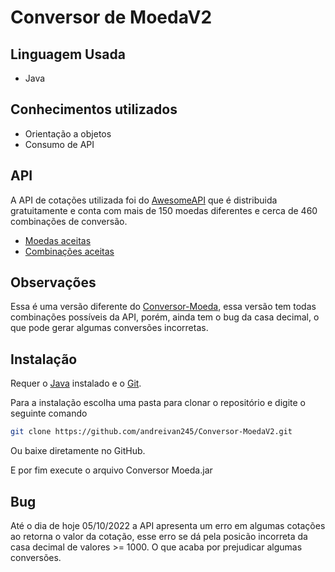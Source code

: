 # Conversor de MoedaV2

## Linguagem Usada
- Java

## Conhecimentos utilizados
- Orientação a objetos
- Consumo de API

## API
A API de cotações utilizada foi do [AwesomeAPI](https://docs.awesomeapi.com.br/api-de-moedas) que é distribuida gratuitamente e conta com mais de 150 moedas diferentes e cerca de 460 combinações de conversão.

- [Moedas aceitas](https://economia.awesomeapi.com.br/xml/available/uniq)
- [Combinações aceitas](https://economia.awesomeapi.com.br/xml/available)

## Observações
Essa é uma versão diferente do [Conversor-Moeda](https://github.com/andreivan245/Conversor-Moeda), essa versão tem todas combinações possíveis da API, porém, ainda tem o bug da casa decimal, o que pode gerar algumas conversões incorretas.

## Instalação


Requer o [Java](https://www.java.com/pt-BR/) instalado e o [Git](https://git-scm.com/).

Para a instalação escolha uma pasta para clonar o repositório e digite o seguinte comando

```sh
git clone https://github.com/andreivan245/Conversor-MoedaV2.git
```

Ou baixe diretamente no GitHub.

E por fim execute o arquivo Conversor Moeda.jar

## Bug
Até o dia de hoje 05/10/2022 a API apresenta um erro em algumas cotações ao retorna o valor da cotação, esse erro se dá pela posicão incorreta da casa decimal de valores >= 1000. O que acaba por prejudicar algumas conversões.

